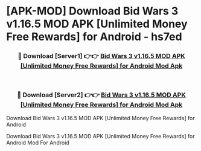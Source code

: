 # [APK-MOD] Download Bid Wars 3 v1.16.5 MOD APK [Unlimited Money Free Rewards] for Android - hs7ed


<div align="center">
<h3>🔴 Download [Server1] 👉👉 <a href="https://apk-comot.site?title=Bid_Wars_3_v1.16.5_MOD_APK_[Unlimited_Money_Free_Rewards]_for_Android">Bid Wars 3 v1.16.5 MOD APK [Unlimited Money Free Rewards] for Android Mod Apk</a></h3><br>
<h3>🔴 Download [Server2] 👉👉 <a href="https://apk-comot.site?title=Bid_Wars_3_v1.16.5_MOD_APK_[Unlimited_Money_Free_Rewards]_for_Android">Bid Wars 3 v1.16.5 MOD APK [Unlimited Money Free Rewards] for Android Mod Apk</a></h3>
</div>



Download Bid Wars 3 v1.16.5 MOD APK [Unlimited Money Free Rewards] for Android 

Download Bid Wars 3 v1.16.5 MOD APK [Unlimited Money Free Rewards] for Android Mod For Android